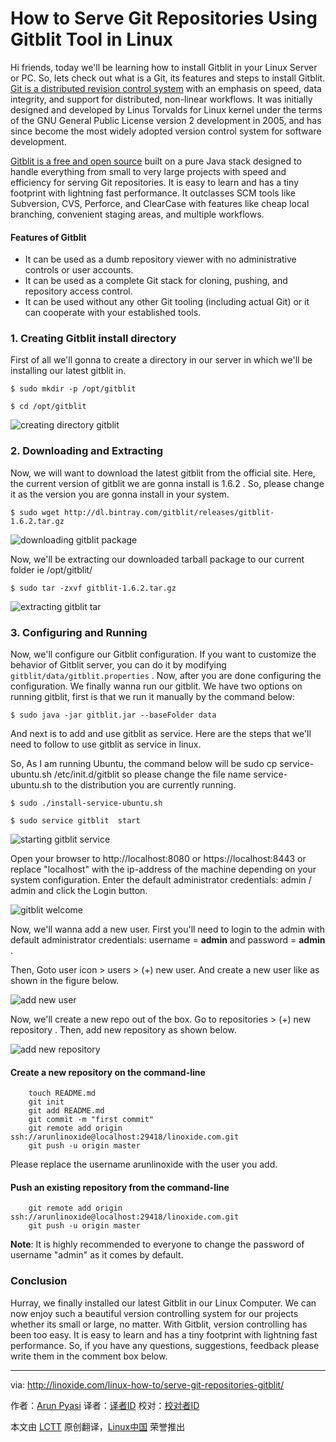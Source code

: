 How to Serve Git Repositories Using Gitblit Tool in Linux
================================================================================
Hi friends, today we'll be learning how to install Gitblit in your Linux Server or PC. So, lets check out what is a Git, its features and steps to install Gitblit. [Git is a distributed revision control system][1] with an emphasis on speed, data integrity, and support for distributed, non-linear workflows. It was initially designed and developed by Linus Torvalds for Linux kernel under the terms of the GNU General Public License version 2 development in 2005, and has since become the most widely adopted version control system for software development.

[Gitblit is a free and open source][2] built on a pure Java stack designed to handle everything from small to very large projects with speed and efficiency for serving Git repositories. It is easy to learn and has a tiny footprint with lightning fast performance. It outclasses SCM tools like Subversion, CVS, Perforce, and ClearCase with features like cheap local branching, convenient staging areas, and multiple workflows.

#### Features of Gitblit ####

- It can be used as a dumb repository viewer with no administrative controls or user accounts.
- It can be used as a complete Git stack for cloning, pushing, and repository access control.
- It can be used without any other Git tooling (including actual Git) or it can cooperate with your established tools.

### 1. Creating Gitblit install directory ###

First of all we'll gonna to create a directory in our server in which we'll be installing our latest gitblit in.

    $ sudo mkdir -p /opt/gitblit

    $ cd /opt/gitblit

![creating directory gitblit](http://blog.linoxide.com/wp-content/uploads/2015/01/creating-directory-gitblit.png)

### 2. Downloading and Extracting ###

Now, we will want to download the latest gitblit from the official site. Here, the current version of gitblit we are gonna install is 1.6.2 . So, please change it as the version you are gonna install in your system.

    $ sudo wget http://dl.bintray.com/gitblit/releases/gitblit-1.6.2.tar.gz

![downloading gitblit package](http://blog.linoxide.com/wp-content/uploads/2015/01/downloading-gitblit.png)

Now, we'll be extracting our downloaded tarball package to our current folder ie /opt/gitblit/

    $ sudo tar -zxvf gitblit-1.6.2.tar.gz

![extracting gitblit tar](http://blog.linoxide.com/wp-content/uploads/2015/01/extracting-gitblit-tar.png)

### 3. Configuring and Running ###

Now, we'll configure our Gitblit configuration. If you want to customize the behavior of Gitblit server, you can do it by modifying `gitblit/data/gitblit.properties` . Now, after you are done configuring the configuration. We finally wanna run our gitblit. We have two options on running gitblit, first is that we run it manually by the command below:

    $ sudo java -jar gitblit.jar --baseFolder data

And next is to add and use gitblit as service. Here are the steps that we'll need to follow to use gitblit as service in linux.

So, As I am running Ubuntu, the command below will be  sudo cp service-ubuntu.sh /etc/init.d/gitblit so please change the file name service-ubuntu.sh to the distribution you are currently running.

    $ sudo ./install-service-ubuntu.sh

    $ sudo service gitblit  start

![starting gitblit service](http://blog.linoxide.com/wp-content/uploads/2015/01/starting-gitblit-service.png)

Open your browser to http://localhost:8080 or https://localhost:8443 or replace "localhost" with the ip-address of the machine depending on your system configuration. Enter the default administrator credentials: admin / admin and click the Login button.

![gitblit welcome](http://blog.linoxide.com/wp-content/uploads/2015/01/gitblit-welcome.png)

Now, we'll wanna add a new user. First you'll need to login to the admin with default administrator credentials: username = **admin** and password = **admin** .

Then, Goto user icon > users > (+) new user. And  create a new user like as shown in the figure below.

![add new user](http://blog.linoxide.com/wp-content/uploads/2015/01/add-user.png)

Now, we'll create a new repo out of the box. Go to repositories > (+) new repository . Then, add new repository as shown below.

![add new repository](http://blog.linoxide.com/wp-content/uploads/2015/01/add-new-repository.png)

#### Create a new repository on the command-line ####

        touch README.md
        git init
        git add README.md
        git commit -m "first commit"
        git remote add origin ssh://arunlinoxide@localhost:29418/linoxide.com.git
        git push -u origin master

Please replace the username arunlinoxide with the user you add.

#### Push an existing repository from the command-line ####

        git remote add origin ssh://arunlinoxide@localhost:29418/linoxide.com.git
        git push -u origin master

**Note**: It is highly recommended to everyone to change the password of username "admin" as it comes by default.

### Conclusion ###

Hurray, we finally installed our latest Gitblit in our Linux Computer. We can now enjoy such a beautiful version controlling system for our projects whether its small or large, no matter. With Gitblit, version controlling has been too easy.  It is easy to learn and has a tiny footprint with lightning fast performance. So, if you have any questions, suggestions, feedback please write them in the comment box below.

--------------------------------------------------------------------------------

via: http://linoxide.com/linux-how-to/serve-git-repositories-gitblit/

作者：[Arun Pyasi][a]
译者：[译者ID](https://github.com/译者ID)
校对：[校对者ID](https://github.com/校对者ID)

本文由 [LCTT](https://github.com/LCTT/TranslateProject) 原创翻译，[Linux中国](http://linux.cn/) 荣誉推出

[a]:http://linoxide.com/author/arunp/
[1]:http://git-scm.com/
[2]:http://gitblit.com/